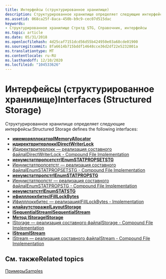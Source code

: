 ```yaml
---
title: Интерфейсы (структурированное хранилище)
description: Структурированное хранилище определяет следующие интерфейсы.
ms.assetid: 068ca25f-8aca-450b-b9c9-cec07d515dac
keywords:
- Структурированное хранилище Стрктд STG, Справочник, интерфейсы
ms.topic: article
ms.date: 05/31/2018
ms.openlocfilehash: 4d25caf7151dcd56d55b424950e03a68cde01900
ms.sourcegitcommit: 8fa6614b715bddf14648cce36d2df22e5232801a
ms.translationtype: MT
ms.contentlocale: ru-RU
ms.lasthandoff: 12/10/2020
ms.locfileid: "104533626"
---
```

# <a name="interfaces-structured-storage"></a><span data-ttu-id="decc2-104">Интерфейсы (структурированное хранилище)</span><span class="sxs-lookup"><span data-stu-id="decc2-104">Interfaces (Structured Storage)</span></span>

<span data-ttu-id="decc2-105">Структурированное хранилище определяет следующие интерфейсы:</span><span class="sxs-lookup"><span data-stu-id="decc2-105">Structured Storage defines the following interfaces:</span></span>

-   [<span data-ttu-id="decc2-106">**имеморяллокатор**</span><span class="sxs-lookup"><span data-stu-id="decc2-106">**IMemoryAllocator**</span></span>](imemoryallocator.md)
-   [<span data-ttu-id="decc2-107">**идиректвритерлокк**</span><span class="sxs-lookup"><span data-stu-id="decc2-107">**IDirectWriterLock**</span></span>](/windows/desktop/api/Objidl/nn-objidl-idirectwriterlock)
-   [<span data-ttu-id="decc2-108">Идиректвритерлокк — реализация составного файла</span><span class="sxs-lookup"><span data-stu-id="decc2-108">IDirectWriterLock - Compound File Implementation</span></span>](idirectwriterlock-compound-file-implementation.md)
-   [<span data-ttu-id="decc2-109">**иенумстатпропсетстг**</span><span class="sxs-lookup"><span data-stu-id="decc2-109">**IEnumSTATPROPSETSTG**</span></span>](/windows/win32/api/propidlbase/nn-propidlbase-ienumstatpropsetstg)
-   [<span data-ttu-id="decc2-110">Иенумстатпропсетстг — реализация составного файла</span><span class="sxs-lookup"><span data-stu-id="decc2-110">IEnumSTATPROPSETSTG - Compound File Implementation</span></span>](ienumstatpropsetstg-compound-file-implementation.md)
-   [<span data-ttu-id="decc2-111">**иенумстатпропстг**</span><span class="sxs-lookup"><span data-stu-id="decc2-111">**IEnumSTATPROPSTG**</span></span>](/windows/win32/api/propidlbase/nn-propidlbase-ienumstatpropstg)
-   [<span data-ttu-id="decc2-112">Иенумстатпропстг — реализация составного файла</span><span class="sxs-lookup"><span data-stu-id="decc2-112">IEnumSTATPROPSTG - Compound File Implementation</span></span>](ienumstatpropstg-compound-file-implementation.md)
-   [<span data-ttu-id="decc2-113">**иенумстатстг**</span><span class="sxs-lookup"><span data-stu-id="decc2-113">**IEnumSTATSTG**</span></span>](/windows/desktop/api/Objidl/nn-objidl-ienumstatstg)
-   [<span data-ttu-id="decc2-114">**ифилллоккбитес**</span><span class="sxs-lookup"><span data-stu-id="decc2-114">**IFillLockBytes**</span></span>](/windows/desktop/api/Objidl/nn-objidl-ifilllockbytes)
-   [<span data-ttu-id="decc2-115">Ифилллоккбитес — реализация</span><span class="sxs-lookup"><span data-stu-id="decc2-115">IFillLockBytes - Implementation</span></span>](ifilllockbytes-implementation.md)
-   [<span data-ttu-id="decc2-116">**илайаутстораже**</span><span class="sxs-lookup"><span data-stu-id="decc2-116">**ILayoutStorage**</span></span>](/windows/desktop/api/Objidl/nn-objidl-ilayoutstorage)
-   [<span data-ttu-id="decc2-117">**ISequentialStream**</span><span class="sxs-lookup"><span data-stu-id="decc2-117">**ISequentialStream**</span></span>](/windows/desktop/api/Objidl/nn-objidl-isequentialstream)
-   [<span data-ttu-id="decc2-118">**Метод IStorage**</span><span class="sxs-lookup"><span data-stu-id="decc2-118">**IStorage**</span></span>](/windows/desktop/api/Objidl/nn-objidl-istorage)
-   [<span data-ttu-id="decc2-119">IStorage — реализация составного файла</span><span class="sxs-lookup"><span data-stu-id="decc2-119">IStorage - Compound File Implementation</span></span>](istorage-compound-file-implementation.md)
-   [<span data-ttu-id="decc2-120">**IStream**</span><span class="sxs-lookup"><span data-stu-id="decc2-120">**IStream**</span></span>](/windows/desktop/api/Objidl/nn-objidl-istream)
-   [<span data-ttu-id="decc2-121">IStream — реализация составного файла</span><span class="sxs-lookup"><span data-stu-id="decc2-121">IStream - Compound File Implementation</span></span>](istream-compound-file-implementation.md)

## <a name="related-topics"></a><span data-ttu-id="decc2-122">См. также</span><span class="sxs-lookup"><span data-stu-id="decc2-122">Related topics</span></span>

<dl> <dt>

[<span data-ttu-id="decc2-123">Примеры</span><span class="sxs-lookup"><span data-stu-id="decc2-123">Samples</span></span>](samples.md)
</dt> </dl>

 

 
